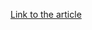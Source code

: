 [Link to the article](https://blog.talosintelligence.com/understanding-the-phobos-affiliate-structure/)
